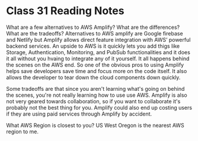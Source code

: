 # Class 31 Reading Notes

What are a few alternatives to AWS Amplify? What are the differences? What are the tradeoffs?
Alternatives to AWS amplify are Google firebase and Netlify but Amplify allows direct feature integration with AWS’ powerful backend services. An upside to AWS is it quickly lets you add thigs like Storage, Authentication, Monitoring, and PubSub functionalities and it does it all without you hvaing to integrate any of it yourself. It all happens behind the scenes on the AWS end.
So one of the obvious pros to using Amplify helps save developers save time and focus more on the code itself. It also allows the developer to tear down the cloud components down quickly.

Some tradeoffs are that since you aren't learning what's going on behind the scenes, you're not really learning how to use use AWS.
Amplify is also not very geared towards collaboration, so if you want to collaborate it's probably not the best thing for you.
Amplify could also end up costing users if they are using paid services through Amplify by accident.

What AWS Region is closest to you?
US West Oregon is the nearest AWS region to me.
